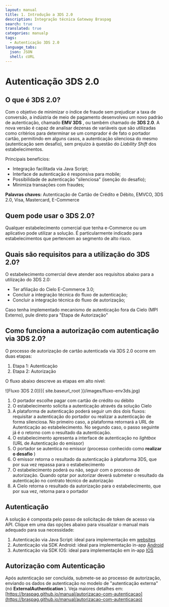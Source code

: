 ```yaml
---
layout: manual
title: 1. Introdução a 3DS 2.0
description: Integração técnica Gateway Braspag
search: true
translated: true
categories: manualp
tags:
  - Autenticação 3DS 2.0
language_tabs:
  json: JSON
  shell: cURL
---
```


# Autenticação 3DS 2.0

## O que é 3DS 2.0?

Com o objetivo de minimizar o índice de fraude sem prejudicar a taxa de conversão, a indústria de meio de pagamento desenvolveu um novo padrão de autenticação, chamado **EMV 3DS** , ou também chamado de **3DS 2.0**. A nova versão é capaz de analisar dezenas de variáveis que são utilizadas como critérios para determinar se um comprador é de fato o portador cartão, permitindo em alguns casos, a autenticação silenciosa do mesmo (autenticação sem desafio), sem prejuízo à questão do _Liability Shift_ dos estabelecimentos.

Principais benefícios:

- Integração facilitada via Java Script;
- Interface de autenticação é responsiva para mobile;
- Possibilidade de autenticação &quot;silenciosa&quot; (isenção do desafio);
- Minimiza transações com fraudes;

**Palavras chaves:** Autenticação de Cartão de Crédito e Débito, EMVCO, 3DS 2.0, Visa, Mastercard, E-Commerce

## Quem pode usar o 3DS 2.0?

Qualquer estabelecimento comercial que tenha e-Commerce ou um aplicativo pode utilizar a solução. É particularmente indicado para estabelecimentos que pertencem ao segmento de alto risco.

## Quais são requisitos para a utilização do 3DS 2.0?

O estabelecimento comercial deve atender aos requisitos abaixo para a utilização do 3DS 2.0:

- Ter afiliação do Cielo E-Commerce 3.0;
- Concluir a integração técnica do fluxo de autenticação;
- Concluir a integração técnica do fluxo de autorização;

<aside class="notice">Caso tenha implementado mecanismo de autenticação fora da Cielo (MPI Externo), pule direto para "Etapa de Autorização"</aside>

## Como funciona a autorização com autenticação via 3DS 2.0?

O processo de autorização de cartão autenticada via 3DS 2.0 ocorre em duas etapas:

1. Etapa 1: Autenticação
2. Etapa 2: Autorização

O fluxo abaixo descreve as etapas em alto nível:

![Fluxo 3DS 2.0]({{ site.baseurl_root }}/images/fluxo-env3ds.jpg)

1. O portador escolhe pagar com cartão de crédito ou débito
2. O estabelecimento solicita a autenticação através da solução Cielo
3. A plataforma de autenticação poderá seguir um dos dois fluxos: requisitar a autenticação do portador ou realizar a autenticação de forma silenciosa. No primeiro caso, a plataforma retornará a URL de Autenticação ao estabelecimento. No segundo caso, o passo seguinte já é o retorno com o resultado da autenticação.
4. O estabelecimento apresenta a interface de autenticação no _lightbox_ (URL de Autenticação do emissor)
5. O portador se autentica no emissor (processo conhecido como **realizar o desafio** )
6. O emissor retorna o resultado da autenticação à plataforma 3DS, que por sua vez repassa para o estabelecimento
7. O estabelecimento poderá ou não, seguir com o processo de autorização. Quando optar por autorizar deverá submeter o resultado da autenticação no contrato técnico de autorização
8. A Cielo retorna o resultado da autorização para o estabelecimento, que por sua vez, retorna para o portador

## Autenticação

A solução é composta pelo passo de solicitação de token de acesso via API. 
Clique em uma das opções abaixo para visualizar o manual mais adequado para sua necessidade: 

1. Autenticação via Java Script: ideal para implementação em [websites](https://braspag.github.io/manual/integracao-javascript)
2. Autenticação via SDK Android: ideal para implementação in-app [Android](https://braspag.github.io/manual/integracao-sdk-android)
3. Autenticação via SDK IOS: ideal para implementação em in-app [IOS](https://braspag.github.io/manual/integracao-sdk-ios)

## Autorização com Autenticação

Após autenticação ser concluída, submete-se ao processo de autorização, enviando os dados de autenticação no modelo de &quot;autenticação externa&quot; (nó **ExternalAuthentication** ).
Veja maiores detalhes em: [https://braspag.github.io/manual/autorizacao-com-autenticacao](https://braspag.github.io/manual/autorizacao-com-autenticacao)

